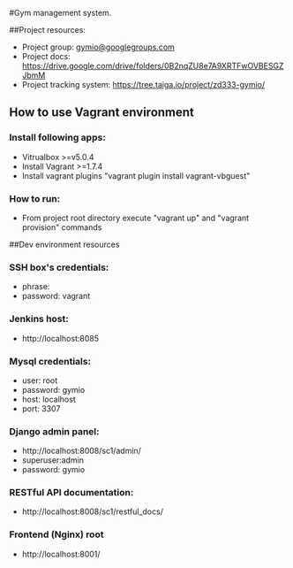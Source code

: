 #Gym management system.

##Project resources:
 * Project group:           gymio@googlegroups.com
 * Project docs:            https://drive.google.com/drive/folders/0B2nqZU8e7A9XRTFwOVBESGZJbmM
 * Project tracking system: https://tree.taiga.io/project/zd333-gymio/

## How to use Vagrant environment
### Install following apps:
 * Vitrualbox >=v5.0.4
 * Install Vagrant >=1.7.4
 * Install vagrant plugins "vagrant plugin install vagrant-vbguest"
### How to run:
 * From project root directory execute "vagrant up" and "vagrant provision" commands

##Dev environment resources
### SSH box's credentials:
 * phrase:
 * password: vagrant
### Jenkins host:
  * http://localhost:8085
### Mysql credentials:
 * user:     root
 * password: gymio
 * host:     localhost
 * port:     3307
### Django admin panel:
 * http://localhost:8008/sc1/admin/
 * superuser:admin
 * password: gymio
### RESTful API documentation:
 * http://localhost:8008/sc1/restful_docs/
### Frontend (Nginx) root
 * http://localhost:8001/
